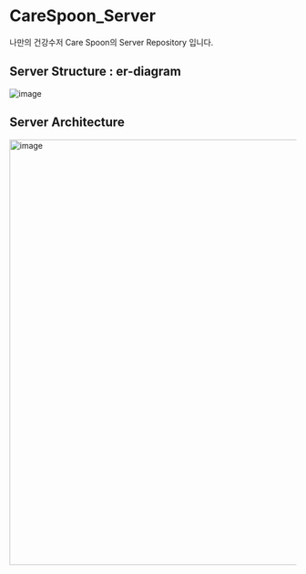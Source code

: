 # CareSpoon_Server
나만의 건강수저 Care Spoon의 Server Repository 입니다.

## Server Structure : er-diagram
![image](https://user-images.githubusercontent.com/79795051/236867272-5fb91315-56cd-4248-88c0-84847f053b8a.png)

## Server Architecture
<img width="746" alt="image" src="https://github.com/CareSpoon/CareSpoon_Server/assets/79795051/13638ad2-0968-4094-8833-56fde864e0f7">
